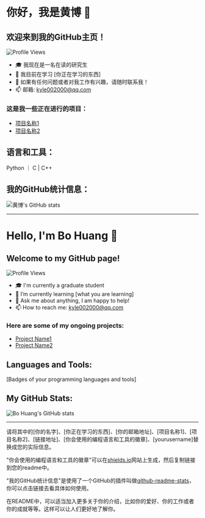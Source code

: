 # 你好，我是黄博 👋

## 欢迎来到我的GitHub主页！

![Profile Views](https://komarev.com/ghpvc/?username=imfn8z)

- 🎓 我现在是一名在读的研究生
- 🌱 我目前在学习 [你正在学习的东西]
- 💬 如果有任何问题或者对我工作有兴趣，请随时联系我！
- 📫 邮箱: kyle002000@qq.com

### 这是我一些正在进行的项目：
- [项目名称1](链接地址)
- [项目名称2](链接地址)

## 语言和工具：

Python ｜ C | C++

## 我的GitHub统计信息：

![黄博's GitHub stats](https://github-readme-stats.vercel.app/api?username=imfn8z&show_icons=true)

---

# Hello, I'm Bo Huang 👋

## Welcome to my GitHub page!

![Profile Views](https://komarev.com/ghpvc/?username=imfn8z)

- 🎓 I'm currently a graduate student
- 🌱 I’m currently learning [what you are learning]
- 💬 Ask me about anything, I am happy to help!
- 📫 How to reach me: kyle002000@qq.com

### Here are some of my ongoing projects:
- [Project Name1](link)
- [Project Name2](link)

## Languages and Tools:

[Badges of your programming languages and tools]

## My GitHub Stats:

![Bo Huang's GitHub stats](https://github-readme-stats.vercel.app/api?username=imfn8z&show_icons=true)

---

请将其中的[你的名字]、[你正在学习的东西]、[你的邮箱地址]、[项目名称1]、[项目名称2]、[链接地址]、[你会使用的编程语言和工具的徽章]、[yourusername]替换成您的实际信息。

"你会使用的编程语言和工具的徽章"可以在[shields.io](https://shields.io/)网站上生成，然后复制链接到您的readme中。

"我的GitHub统计信息"是使用了一个GitHub的插件叫做[github-readme-stats](https://github.com/anuraghazra/github-readme-stats)，你可以点击链接去看具体如何使用。

在README中，可以适当加入更多关于你的介绍，比如你的爱好、你的工作或者你的成就等等。这样可以让人们更好地了解你。

